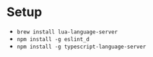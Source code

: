 # Setup

- `brew install lua-language-server`
- `npm install -g eslint_d`
- `npm install -g typescript-language-server`
